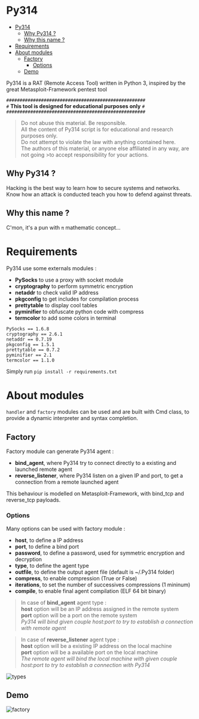 # Py314

- [Py314](#py314)
  - [Why Py314 ?](#why-py314)
  - [Why this name ?](#why-this-name)
- [Requirements](#requirements)
- [About modules](#about-modules)
  - [Factory](#factory)
    - [Options](#options)
  - [Demo](#demo)

Py314 is a RAT (Remote Access Tool) written in Python 3, inspired by the great Metasploit-Framework pentest tool


`####################################################`  
`#` **This tool is designed for educational purposes only** `#`  
`####################################################`

>Do not abuse this material. Be responsible.  
>All the content of Py314 script is for educational and research purposes only.  
>Do not attempt to violate the law with anything contained here.  
>The authors of this material, or anyone else affiliated in any way, are not going >to accept responsibility for your actions.  


## Why Py314 ?

Hacking is the best way to learn how to secure systems and networks.  
Know how an attack is conducted teach you how to defend against threats.

## Why this name ? 

C'mon, it's a pun with `π` mathematic concept...


# Requirements

Py314 use some externals modules :  
- **PySocks** to use a proxy with socket module
- **cryptography** to perform symmetric encryption
- **netaddr** to check valid IP address
- **pkgconfig** to get includes for compilation process
- **prettytable** to display cool tables
- **pyminifier** to obfuscate python code with compress
- **termcolor** to add some colors in terminal

```
PySocks == 1.6.8
cryptography == 2.6.1
netaddr == 0.7.19
pkgconfig == 1.5.1
prettytable == 0.7.2
pyminifier == 2.1
termcolor == 1.1.0
```

Simply run `pip install -r requirements.txt`

# About modules

`handler` and `factory` modules can be used and are built with Cmd class, to provide a dynamic interpreter and syntax completion.

## Factory

Factory module can generate Py314 agent : 
- **bind_agent**, where Py314 try to connect directly to a existing and launched remote agent
- **reverse_listener**, where Py314 listen on a given IP and port, to get a connection from a remote launched agent

This behaviour is modelled on Metasploit-Framework, with bind_tcp and reverse_tcp payloads.


### Options

Many options can be used with factory module : 
- **host**, to define a IP address
- **port**, to define a bind port
- **password**, to define a password, used for symmetric encryption and decryption
- **type**, to define the agent type
- **outfile**, to define the output agent file (default is ~/.Py314 folder)
- **compress**, to enable compression (True or False)
- **iterations**, to set the number of successives compressions (1 mininum)
- **compile**, to enable final agent compilation (ELF 64 bit binary)

>In case of **bind_agent** agent type :  
**host** option will be an IP address assigned in the remote system  
**port** option will be a port on the remote system  
*Py314 will bind given couple host:port to try to establish a connection with remote agent*

>In case of **reverse_listener** agent type :   
**host** option will be a existing IP address on the local machine  
**port** option will be a available port on the local machine  
*The remote agent will bind the local machine with given couple host:port to try to establish a connection with Py314*

![types](https://user-images.githubusercontent.com/52102633/71740851-f573e380-2e22-11ea-8e28-3fafc3c6e4d8.png)

## Demo

![factory](https://user-images.githubusercontent.com/52102633/71747085-57891480-2e34-11ea-922e-1b090635a670.gif)